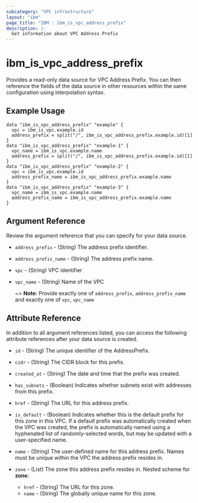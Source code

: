 ```yaml
---
subcategory: "VPC infrastructure"
layout: "ibm"
page_title: "IBM : ibm_is_vpc_address_prefix"
description: |-
  Get information about VPC Address Prefix
---
```


# ibm_is_vpc_address_prefix

Provides a read-only data source for VPC Address Prefix. You can then reference the fields of the data source in other resources within the same configuration using interpolation syntax.

## Example Usage

```hcl
data "ibm_is_vpc_address_prefix" "example" {
  vpc = ibm_is_vpc.example.id
  address_prefix = split("/", ibm_is_vpc_address_prefix.example.id)[1]
}
data "ibm_is_vpc_address_prefix" "example-1" {
  vpc_name = ibm_is_vpc.example.name
  address_prefix = split("/", ibm_is_vpc_address_prefix.example.id)[1]
}
data "ibm_is_vpc_address_prefix" "example-2" {
  vpc = ibm_is_vpc.example.id
  address_prefix_name = ibm_is_vpc_address_prefix.example.name
}
data "ibm_is_vpc_address_prefix" "example-3" {
  vpc_name = ibm_is_vpc.example.name
  address_prefix_name = ibm_is_vpc_address_prefix.example.name
}
```

## Argument Reference

Review the argument reference that you can specify for your data source.

- `address_prefix` - (String) The address prefix identifier.
- `address_prefix_name` - (String) The address prefix name.
- `vpc` - (String) VPC identifier
- `vpc_name` - (String) Name of the VPC
  
  ~> **Note:**
  Provide exactly one of `address_prefix`, `address_prefix_name` and 
  exactly one of `vpc`, `vpc_name`

## Attribute Reference

In addition to all argument references listed, you can access the following attribute references after your data source is created.

- `id` - (String) The unique identifier of the AddressPrefix.
- `cidr` - (String) The CIDR block for this prefix.

- `created_at` - (String) The date and time that the prefix was created.

- `has_subnets` - (Boolean) Indicates whether subnets exist with addresses from this prefix.

- `href` - (String) The URL for this address prefix.

- `is_default` - (Boolean) Indicates whether this is the default prefix for this zone in this VPC. If a default prefix was automatically created when the VPC was created, the prefix is automatically named using a hyphenated list of randomly-selected words, but may be updated with a user-specified name.

- `name` - (String) The user-defined name for this address prefix. Names must be unique within the VPC the address prefix resides in.

- `zone` - (List) The zone this address prefix resides in.
  Nested scheme for **zone**:
	- `href` - (String) The URL for this zone.
	- `name` - (String) The globally unique name for this zone.

